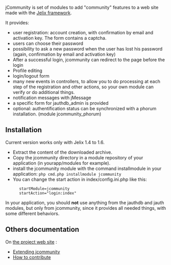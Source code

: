 jCommunity is set of modules to add "community" features to a web site made with the [Jelix framework](http://jelix.org).

It provides:

* user registration: account creation, with confirmation by email and activation key. The form contains a captcha.
* users can choose their password
* possibility to ask a new password when the user has lost his password (again, confirmation by email and activation key)
* After a successful login, jcommunity can redirect to the page before the login
* Profile editing
* login/logout form
* many new events in controllers, to allow you to do processing at each step of the registration and other actions, so your own module can verify or do additional things.
* notification messages with jMessage
* a specific form for jauthdb_admin is provided
* optional: authentification status can be synchronized with a phorum installation. (module jcommunity_phorum)


Installation
------------

Current version works only with Jelix 1.4 to 1.6.

* Extract the content of the downloaded archive.
* Copy the jcommunity directory in a module repository of your application (in
  yourapp/modules for example).
* install the jcommunity module with the command installmodule in your application:
    `php cmd.php installmodule jcommunity`
* You can change the start action in index/config.ini.php like this:

```
      startModule=jcommunity
      startAction="login:index"
```

In your application, you should **not** use anything from the jauthdb and jauth modules, but
only from jcommunity, since it provides all needed things, with some different
behaviors.


Others documentation
--------------------

On [the project web site](https://github.com/jelix/jcommunity-module) :


* [Extending jcommunity](https://github.com/jelix/jcommunity-module/wiki/extending_jcommunity)
* [How to contribute](https://github.com/jelix/jcommunity-module/wiki/contribute)

